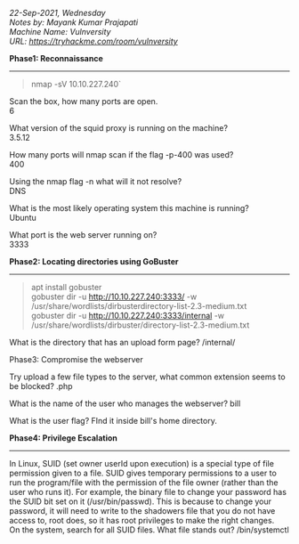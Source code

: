   _22-Sep-2021, Wednesday\
  Notes by: Mayank Kumar Prajapati\
  Machine Name: Vulnversity\
  URL: https://tryhackme.com/room/vulnversity_


**Phase1: Reconnaissance**
***
> nmap -sV 10.10.227.240`

 Scan the box, how many ports are open.\
6

What version of the squid proxy is running on the machine?\
3.5.12

 How many ports will nmap scan if the flag -p-400 was used?\
400

 Using the nmap flag -n what will it not resolve?\
DNS

 What is the most likely operating system this machine is running?\
Ubuntu

 What port is the web server running on?\
3333

 **Phase2:  Locating directories using GoBuster**
 ***
> apt install gobuster\
> gobuster dir -u http://10.10.227.240:3333/ -w /usr/share/wordlists/dirbusterdirectory-list-2.3-medium.txt\
> gobuster dir -u http://10.10.227.240:3333/internal -w /usr/share/wordlists/dirbuster/directory-list-2.3-medium.txt

 What is the directory that has an upload form page?
/internal/

 Phase3: Compromise the webserver

Try upload a few file types to the server, what common extension seems to be blocked?
.php


 What is the name of the user who manages the webserver?
bill

 What is the user flag?
FInd it inside bill's home directory.



**Phase4: Privilege Escalation**
***
In Linux, SUID (set owner userId upon execution) is a special type of file permission given to a file. 
SUID gives temporary permissions to a user to run the program/file with the permission of the file owner (rather than the user who runs it).
For example, the binary file to change your password has the SUID bit set on it (/usr/bin/passwd).
This is because to change your password, it will need to write to the shadowers file that you do not have access to, root does, so it has root privileges to make the right changes.\
On the system, search for all SUID files. What file stands out?
/bin/systemctl
